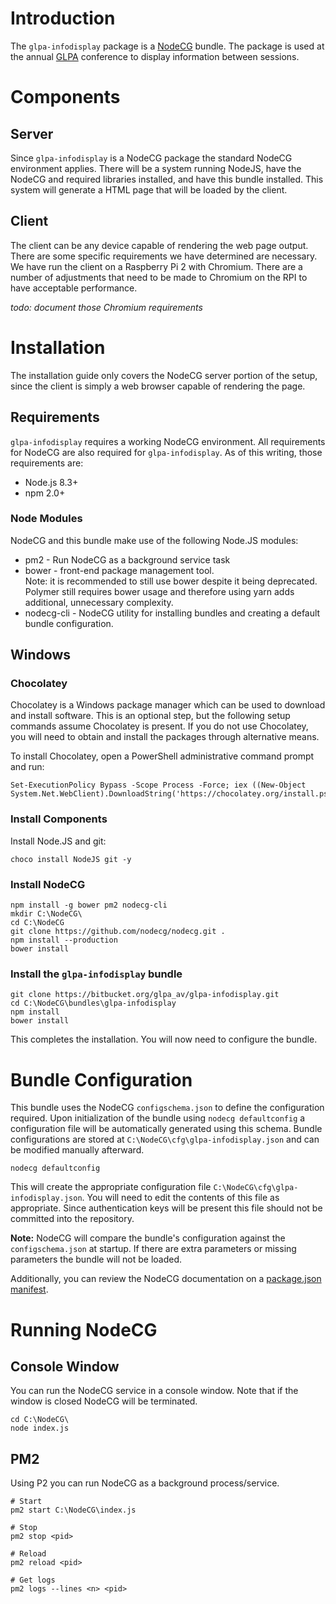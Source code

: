 # Introduction

The `glpa-infodisplay` package is a [NodeCG](http://github.com/nodecg/nodecg) bundle.  The package is used at the annual [GLPA](https://www.glpa.org) conference to display information between sessions.

# Components
## Server
Since `glpa-infodisplay` is a NodeCG package the standard NodeCG environment applies.  There will be a system running NodeJS, have the NodeCG and required libraries installed, and have this bundle installed.  This system will generate a HTML page that will be loaded by the client.
## Client
The client can be any device capable of rendering the web page output.  There are some specific requirements we have determined are necessary.  We have run the client on a Raspberry Pi 2 with Chromium.  There are a number of adjustments that need to be made to Chromium on the RPI to have acceptable performance.

*todo: document those Chromium requirements*

# Installation
The installation guide only covers the NodeCG server portion of the setup, since the client is simply a web browser capable of rendering the page.

## Requirements
`glpa-infodisplay` requires a working NodeCG environment.  All requirements for NodeCG are also required for `glpa-infodisplay`.  As of this writing, those requirements are:

* Node.js 8.3+
* npm 2.0+

### Node Modules
NodeCG and this bundle make use of the following Node.JS modules:

* pm2 - Run NodeCG as a background service task
* bower - front-end package management tool.  
  Note: it is recommended to still use bower despite it being deprecated.  Polymer still requires bower usage and therefore using yarn adds additional, unnecessary complexity.
* nodecg-cli - NodeCG utility for installing bundles and creating a default bundle configuration.


## Windows
### Chocolatey
Chocolatey is a Windows package manager which can be used to download and install software.  This is an optional step, but the following setup commands assume Chocolatey is present.  If you do not use Chocolatey, you will need to obtain and install the packages through alternative means.

To install Chocolatey, open a PowerShell administrative command prompt and run:

```
Set-ExecutionPolicy Bypass -Scope Process -Force; iex ((New-Object System.Net.WebClient).DownloadString('https://chocolatey.org/install.ps1'))
```

### Install Components
Install Node.JS and git:

```
choco install NodeJS git -y
```

### Install NodeCG
```
npm install -g bower pm2 nodecg-cli
mkdir C:\NodeCG\
cd C:\NodeCG
git clone https://github.com/nodecg/nodecg.git .
npm install --production
bower install
```

### Install the `glpa-infodisplay` bundle
```
git clone https://bitbucket.org/glpa_av/glpa-infodisplay.git
cd C:\NodeCG\bundles\glpa-infodisplay
npm install
bower install
```

This completes the installation.  You will now need to configure the bundle.

# Bundle Configuration
This bundle uses the NodeCG `configschema.json` to define the configuration required.  Upon initialization of the bundle using `nodecg defaultconfig` a configuration file will be automatically generated using this schema.  Bundle configurations are stored at `C:\NodeCG\cfg\glpa-infodisplay.json` and can be modified manually afterward.

```
nodecg defaultconfig
```

This will create the appropriate configuration file `C:\NodeCG\cfg\glpa-infodisplay.json`.  You will need to edit the contents of this file as appropriate.  Since authentication keys will be present this file should not be committed into the repository.

**Note:** NodeCG will compare the bundle's configuration against the `configschema.json` at startup.  If there are extra parameters or missing parameters the bundle will not be loaded.

Additionally, you can review the NodeCG documentation on a [package.json manifest](https://nodecg.com/tutorial-5_manifest.html).

# Running NodeCG
## Console Window
You can run the NodeCG service in a console window.  Note that if the window is closed NodeCG will be terminated.

```
cd C:\NodeCG\
node index.js
```

## PM2
Using P2 you can run NodeCG as a background process/service.

```
# Start
pm2 start C:\NodeCG\index.js

# Stop
pm2 stop <pid>

# Reload
pm2 reload <pid>

# Get logs
pm2 logs --lines <n> <pid>
```